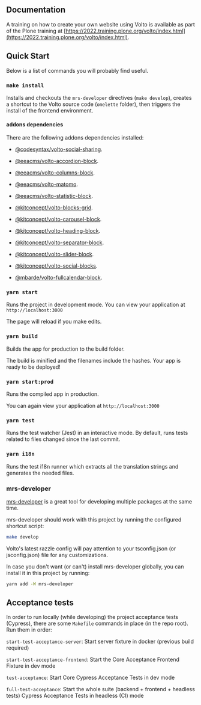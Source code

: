 ## Documentation

A training on how to create your own website using Volto is available as part of the Plone training at [https://2022.training.plone.org/volto/index.html](https://2022.training.plone.org/volto/index.html).

## Quick Start

Below is a list of commands you will probably find useful.

### `make install`

Installs and checkouts the `mrs-developer` directives (`make develop`), creates a shortcut to the Volto source code (`omelette` folder), then triggers the install of the frontend environment.

#### addons dependencies

There are the following addons dependencies installed:

- [@codesyntax/volto-social-sharing](https://www.npmjs.com/package/@codesyntax/volto-social-sharing).

- [@eeacms/volto-accordion-block](https://www.npmjs.com/package/@eeacms/volto-accordion-block).

- [@eeacms/volto-columns-block](https://www.npmjs.com/package/@eeacms/volto-columns-block).

- [@eeacms/volto-matomo](https://www.npmjs.com/package/@eeacms/volto-matomo).

- [@eeacms/volto-statistic-block](https://www.npmjs.com/package/@eeacms/volto-statistic-block).

- [@kitconcept/volto-blocks-grid](https://www.npmjs.com/package/@kitconcept/volto-blocks-grid).

- [@kitconcept/volto-carousel-block](https://www.npmjs.com/package/@kitconcept/volto-carousel-block).

- [@kitconcept/volto-heading-block](https://www.npmjs.com/package/@kitconcept/volto-heading-block).

- [@kitconcept/volto-separator-block](https://www.npmjs.com/package/@kitconcept/volto-separator-block).

- [@kitconcept/volto-slider-block](https://www.npmjs.com/package/@kitconcept/volto-slider-block).

- [@kitconcept/volto-social-blocks](https://www.npmjs.com/package/@kitconcept/volto-social-blocks).

- [@mbarde/volto-fullcalendar-block](https://www.npmjs.com/package/@mbarde/volto-fullcalendar-block).

### `yarn start`

Runs the project in development mode.
You can view your application at `http://localhost:3000`

The page will reload if you make edits.

### `yarn build`

Builds the app for production to the build folder.

The build is minified and the filenames include the hashes.
Your app is ready to be deployed!

### `yarn start:prod`

Runs the compiled app in production.

You can again view your application at `http://localhost:3000`

### `yarn test`

Runs the test watcher (Jest) in an interactive mode.
By default, runs tests related to files changed since the last commit.

### `yarn i18n`

Runs the test i18n runner which extracts all the translation strings and
generates the needed files.

### mrs-developer

[mrs-developer](https://github.com/collective/mrs-developer) is a great tool
for developing multiple packages at the same time.

mrs-developer should work with this project by running the configured shortcut script:

```bash
make develop
```

Volto's latest razzle config will pay attention to your tsconfig.json (or jsconfig.json) file for any customizations.

In case you don't want (or can't) install mrs-developer globally, you can install it in this project by running:

```bash
yarn add -W mrs-developer
```

## Acceptance tests

In order to run locally (while developing) the project acceptance tests (Cypress), there are some `Makefile` commands in place (in the repo root). Run them in order:

`start-test-acceptance-server`: Start server fixture in docker (previous build required)

`start-test-acceptance-frontend`: Start the Core Acceptance Frontend Fixture in dev mode

`test-acceptance`: Start Core Cypress Acceptance Tests in dev mode

`full-test-acceptance`: Start the whole suite (backend + frontend + headless tests) Cypress Acceptance Tests in headless (CI) mode
